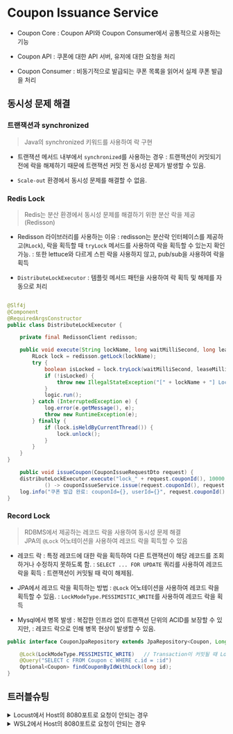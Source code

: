 # Coupon Issuance Service

- Coupon Core
  : Coupon API와 Coupon Consumer에서 공통적으로 사용하는 기능

- Coupon API
  : 쿠폰에 대한 API 서버, 유저에 대한 요청을 처리

- Coupon Consumer
  : 비동기적으로 발급되는 쿠폰 목록을 읽어서 실제 쿠폰 발급을 처리

## 동시성 문제 해결

### 트랜잭션과 synchronized

> Java의 synchronized 키워드를 사용하여 락 구현

- 트랜잭션 메서드 내부에서 `synchronized`를 사용하는 경우
  : 트랜잭션이 커밋되기 전에 락을 해제하기 때문에 트랜잭션 커밋 전 동시성 문제가 발생할 수 있음.

- `Scale-out` 환경에서 동시성 문제를 해결할 수 없음.

### Redis Lock

> Redis는 분산 환경에서 동시성 문제를 해결하기 위한 분산 락을 제공 (Redisson)

- Redisson 라이브러리를 사용하는 이유
  : redisson는 분산락 인터페이스를 제공하고(`RLock`), 락을 획득할 때 `tryLock` 메서드를 사용하여 락을 획득할 수 있는지 확인 가능.
  : 또한 lettuce와 다르게 스핀 락을 사용하지 않고, pub/sub을 사용하여 락을 획득

- `DistributeLockExecutor`
  : 템플릿 메서드 패턴을 사용하여 락 획득 및 해제를 자동으로 처리

```java

@Slf4j
@Component
@RequiredArgsConstructor
public class DistributeLockExecutor {

    private final RedissonClient redisson;

    public void execute(String lockName, long waitMilliSecond, long leaseMilliSecond, Runnable logic) {
        RLock lock = redisson.getLock(lockName);
        try {
            boolean isLocked = lock.tryLock(waitMilliSecond, leaseMilliSecond, TimeUnit.MILLISECONDS);
            if (!isLocked) {
                throw new IllegalStateException("[" + lockName + "] Lock acquisition failed.");
            }
            logic.run();
        } catch (InterruptedException e) {
            log.error(e.getMessage(), e);
            throw new RuntimeException(e);
        } finally {
            if (lock.isHeldByCurrentThread()) {
                lock.unlock();
            }
        }
    }
}
```

```java
    public void issueCoupon(CouponIssueRequestDto request) {
    distributeLockExecutor.execute("lock_" + request.couponId(), 10000, 10000,
            () -> couponIssueService.issue(request.couponId(), request.userId()));
    log.info("쿠폰 발급 완료: couponId={}, userId={}", request.couponId(), request.userId());
}
```

### Record Lock

> RDBMS에서 제공하는 레코드 락을 사용하여 동시성 문제 해결  
> JPA의 `@Lock` 어노테이션을 사용하여 레코드 락을 획득할 수 있음

- 레코드 락
  : 특정 레코드에 대한 락을 획득하여 다른 트랜잭션이 해당 레코드를 조회하거나 수정하지 못하도록 함.
  : `SELECT ... FOR UPDATE` 쿼리를 사용하여 레코드 락을 획득
  : 트랜잭션이 커밋될 때 락이 해제됨.

- JPA에서 레코드 락을 획득하는 방법
  : `@Lock` 어노테이션을 사용하여 레코드 락을 획득할 수 있음.
  : `LockModeType.PESSIMISTIC_WRITE`를 사용하여 레코드 락을 획득

- Mysql에서 병목 발생
  : 복잡한 인프라 없이 트랜잭션 단위의 ACID를 보장할 수 있지만,
  : 레코드 락으로 인해 병목 현상이 발생할 수 있음.

```java
public interface CouponJpaRepository extends JpaRepository<Coupon, Long> {

    @Lock(LockModeType.PESSIMISTIC_WRITE)   // Transaction이 커밋될 때 Lock이 해제됨
    @Query("SELECT c FROM Coupon c WHERE c.id = :id")
    Optional<Coupon> findCouponByIdWithLock(long id);
}
```

## 트러블슈팅

<details>

<summary>
Locust에서 Host의 8080포트로 요청이 안되는 경우
</summary>

```yaml
services:
  master:
    image: locustio/locust
    ports:
      - "8089:8089"
    volumes:
      - ./:/mnt/locust
    command: -f /mnt/locust/locustfile-hello.py --master -H http://host.docker.internal:8080
```

load-test의 `docker-compose.yml`에서 부하테스트시 `host.docker.internal`를 사용합니다.

Windows나 MacOS에서는 `host.docker.internal`이 자동으로 설정되지만, Linux에서는 Docker가 호스트의 IP 주소를 자동으로 인식하지 못합니다.

따라서, `host.docker.internal`을 사용하려면 다음과 같이 설정해야 합니다:

```yaml
services:
  master:
    image: locustio/locust
    ports:
      - "8089:8089"
    volumes:
      - ./:/mnt/locust
    command: -f /mnt/locust/locustfile-hello.py --master -H http://host.docker.internal:8080
    extra_hosts:
      - "host.docker.internal:host-gateway"
```

</details> 


<details>

<summary>
WSL2에서 Host의 8080포트로 요청이 안되는 경우
</summary>

```yaml
services:
  master:
    image: locustio/locust
    ports:
      - "8089:8089"
    volumes:
      - ./:/mnt/locust
    command: -f /mnt/locust/locustfile-hello.py --master -H http://host.docker.internal:8080
    extra_hosts:
      - "host.docker.internal:host-gateway"
```

load-test에서 host-gateway를 사용하면 WSL2의 IP 주소를 자동으로 설정합니다.

WSL2는 별도의 IP 주소를 갖기 때문에, Windows에서 실행한 coupon-api 서버에 접속할 수 없습니다.

따라서 load-test의 루트 디렉토리에 `.env` 파일을 생성하고 다음 내용을 추가합니다:

```env
HOST_IP=<Windows의 IP 주소>
```

그리고 `docker-compose.yml` 파일에서 `extra_hosts`를 다음과 같이 수정합니다:

```yaml
services:
  master:
    image: locustio/locust
    ports:
      - "8089:8089"
    volumes:
      - ./:/mnt/locust
    command: -f /mnt/locust/locustfile-hello.py --master -H http://host.docker.internal:8080
    extra_hosts:
      - "host.docker.internal:${HOST_IP}"
```

</details> 

